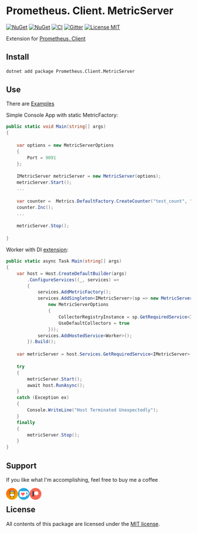 [bmac]: https://www.buymeacoffee.com/phnx47
[ko-fi]: https://ko-fi.com/phnx47
[patreon]: https://www.patreon.com/phnx47

# Prometheus. Client. MetricServer

[![NuGet](https://img.shields.io/nuget/v/Prometheus.Client.MetricServer.svg)](https://www.nuget.org/packages/Prometheus.Client.MetricServer)
[![NuGet](https://img.shields.io/nuget/dt/Prometheus.Client.MetricServer.svg)](https://www.nuget.org/packages/Prometheus.Client.MetricServer)
[![CI](https://github.com/PrometheusClientNet/Prometheus.Client.MetricServer/workflows/CI/badge.svg)](https://github.com/PrometheusClientNet/Prometheus.Client.MetricServer/actions?query=workflow%3ACI)
[![Gitter](https://img.shields.io/gitter/room/PrometheusClientNet/community.svg)](https://gitter.im/PrometheusClientNet/community)
[![License MIT](https://img.shields.io/badge/license-MIT-green.svg)](https://opensource.org/licenses/MIT)

Extension for [Prometheus. Client](https://github.com/PrometheusClientNet/Prometheus.Client)

## Install

```sh
dotnet add package Prometheus.Client.MetricServer
```

## Use

There are [Examples](https://github.com/prom-client-net/Prometheus.Client.Examples/tree/master/MetricServer)

Simple Console App with static MetricFactory:

```c#
public static void Main(string[] args)
{

    var options = new MetricServerOptions
    {
        Port = 9091                
    };
            
    IMetricServer metricServer = new MetricServer(options);
    metricServer.Start();
    ...
    
    var counter =  Metrics.DefaultFactory.CreateCounter("test_count", "helptext");
    counter.Inc();
    ...     
    
    metricServer.Stop();

}

```

Worker with DI [extension](https://github.com/prom-client-net/Prometheus.Client.DependencyInjection):

```c#
public static async Task Main(string[] args)
{
    var host = Host.CreateDefaultBuilder(args)
        .ConfigureServices((_, services) =>
        {
            services.AddMetricFactory();
            services.AddSingleton<IMetricServer>(sp => new MetricServer(
                new MetricServerOptions
                {
                    CollectorRegistryInstance = sp.GetRequiredService<ICollectorRegistry>(),
                    UseDefaultCollectors = true
                }));
            services.AddHostedService<Worker>();
        }).Build();

    var metricServer = host.Services.GetRequiredService<IMetricServer>();

    try
    {
        metricServer.Start();
        await host.RunAsync();
    }
    catch (Exception ex)
    {
        Console.WriteLine("Host Terminated Unexpectedly");
    }
    finally
    {
        metricServer.Stop();
    }
}

```

## Support

If you like what I'm accomplishing, feel free to buy me a coffee

[<img align="left" alt="phnx47 | Buy Me a Coffe" width="32px" src="https://raw.githubusercontent.com/phnx47/files/master/button-sponsors/bmac0.png" />][bmac]
[<img align="left" alt="phnx47 | Kofi" width="32px" src="https://raw.githubusercontent.com/phnx47/files/master/button-sponsors/kofi0.png" />][ko-fi]
[<img align="left" alt="phnx47 | Patreon" width="32px" src="https://raw.githubusercontent.com/phnx47/files/master/button-sponsors/patreon0.png" />][patreon]

&nbsp;

## License

All contents of this package are licensed under the [MIT license](https://opensource.org/licenses/MIT).
